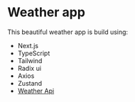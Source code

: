 # Weather app
This beautiful weather app is build using:
- Next.js
- TypeScript
- Tailwind
- Radix ui
- Axios
- Zustand
- [Weather Api](https://www.weatherapi.com/)

